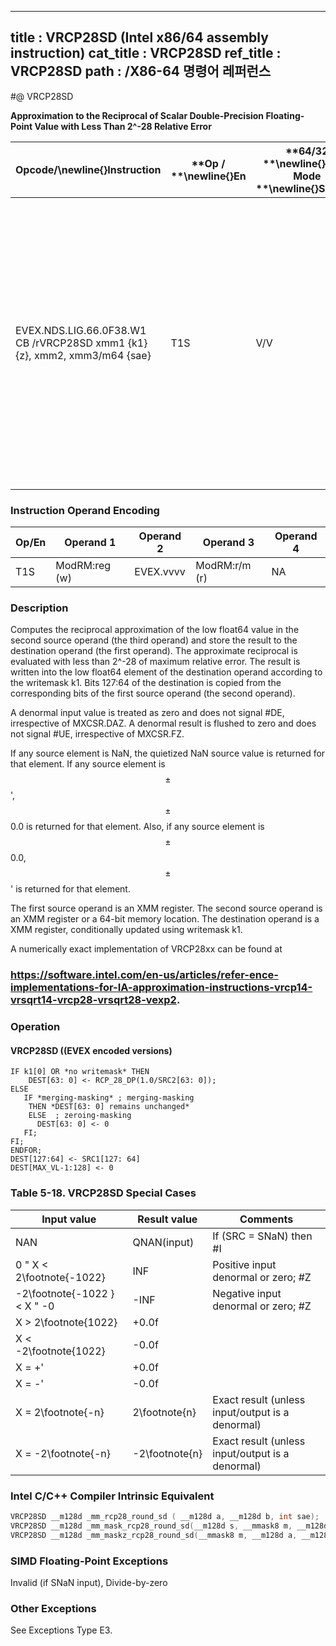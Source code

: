----------------------------
title : VRCP28SD (Intel x86/64 assembly instruction)
cat_title : VRCP28SD
ref_title : VRCP28SD
path : /X86-64 명령어 레퍼런스
----------------------------
#@ VRCP28SD

**Approximation to the Reciprocal of Scalar Double-Precision Floating-Point Value with Less Than 2^-28 Relative Error**

|**Opcode/**\newline{}**Instruction**|**Op / **\newline{}**En**|**64/32 **\newline{}**bit Mode **\newline{}**Support**|**CPUID **\newline{}**Feature **\newline{}**Flag**|**Description**|
|------------------------------------|-------------------------|------------------------------------------------------|--------------------------------------------------|---------------|
|EVEX.NDS.LIG.66.0F38.W1 CB /rVRCP28SD xmm1 {k1}{z}, xmm2, xmm3/m64 {sae}|T1S|V/V|AVX512ER|Computes the approximate reciprocal ( < 2^-28 relative error) of the scalar double-precision floating-point value in xmm3/m64 and stores the results in xmm1. Under writemask. Also, upper double-precision floating-point value (bits[127:64]) from xmm2 is copied to xmm1[127:64].|
### Instruction Operand Encoding


|Op/En|Operand 1|Operand 2|Operand 3|Operand 4|
|-----|---------|---------|---------|---------|
|T1S|ModRM:reg (w)|EVEX.vvvv|ModRM:r/m (r)|NA|
### Description


Computes the reciprocal approximation of the low float64 value in the second source operand (the third operand) and store the result to the destination operand (the first operand). The approximate reciprocal is evaluated with less than 2^-28 of maximum relative error. The result is written into the low float64 element of the destination operand according to the writemask k1. Bits 127:64 of the destination is copied from the corresponding bits of the first source operand (the second operand).

A denormal input value is treated as zero and does not signal #DE, irrespective of MXCSR.DAZ. A denormal result is flushed to zero and does not signal #UE, irrespective of MXCSR.FZ.

If any source element is NaN, the quietized NaN source value is returned for that element. If any source element is $$\pm$$' , $$\pm$$0.0 is returned for that element. Also, if any source element is $$\pm$$0.0, $$\pm$$ ' is returned for that element.

The first source operand is an XMM register. The second source operand is an XMM register or a 64-bit memory location. The destination operand is a XMM register, conditionally updated using writemask k1. 

A numerically exact implementation of VRCP28xx can be found at 

###                              https://software.intel.com/en-us/articles/refer-ence-implementations-for-IA-approximation-instructions-vrcp14-vrsqrt14-vrcp28-vrsqrt28-vexp2.

### Operation
#### VRCP28SD ((EVEX encoded versions) 
```info-verb
IF k1[0] OR *no writemask* THEN
    DEST[63: 0]  <- RCP_28_DP(1.0/SRC2[63: 0]);
ELSE 
   IF *merging-masking* ; merging-masking
    THEN *DEST[63: 0] remains unchanged*
    ELSE  ; zeroing-masking
      DEST[63: 0] <-  0
   FI;
FI;
ENDFOR;
DEST[127:64] <-  SRC1[127: 64]
DEST[MAX_VL-1:128] <-  0
```
### Table 5-18. VRCP28SD Special Cases


|**Input value**|**Result value**|**Comments**|
|---------------|----------------|------------|
|NAN|QNAN(input)|If (SRC = SNaN) then #I|
|0 "  X < 2\footnote{-1022}|INF|Positive input denormal or zero; #Z|
|-2\footnote{-1022 } < X  " -0|-INF|Negative input denormal or zero; #Z|
|X > 2\footnote{1022}|+0.0f||
|X < -2\footnote{1022}|-0.0f||
|X = +' |+0.0f||
|X = -' |-0.0f||
|X = 2\footnote{-n}|2\footnote{n}|Exact result (unless input/output is a denormal)|
|X = -2\footnote{-n}|-2\footnote{n}|Exact result (unless input/output is a denormal)|

### Intel C/C++ Compiler Intrinsic Equivalent

```cpp
VRCP28SD __m128d _mm_rcp28_round_sd ( __m128d a, __m128d b, int sae);
VRCP28SD __m128d _mm_mask_rcp28_round_sd(__m128d s, __mmask8 m, __m128d a, __m128d b, int sae);
VRCP28SD __m128d _mm_maskz_rcp28_round_sd(__mmask8 m, __m128d a, __m128d b, int sae);
```
### SIMD Floating-Point Exceptions


Invalid (if SNaN input), Divide-by-zero

### Other Exceptions


See Exceptions Type E3.

